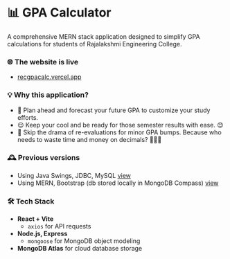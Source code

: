 # 📊 GPA Calculator

A comprehensive MERN stack application designed to simplify GPA calculations for students of Rajalakshmi Engineering College.

### 🌐 The website is live
- [recgpacalc.vercel.app](https://recgpacalc.vercel.app/)

### 💡 Why this application?
- 📅 Plan ahead and forecast your future GPA to customize your study efforts.
- 😌 Keep your cool and be ready for those semester results with ease. 😊
- 🚫 Skip the drama of re-evaluations for minor GPA bumps. Because who needs to waste time and money on decimals? 🤷🏻‍♀️

### 🕰️ Previous versions
- Using Java Swings, JDBC, MySQL [view](https://github.com/harshiniakshaya/GPA-CALCULATOR-APPLICATION)
- Using MERN, Bootstrap (db stored locally in MongoDB Compass) [view](https://github.com/harshiniakshaya/GPA-CALC)

### 🛠️ Tech Stack
- **React + Vite**
    - `axios` for API requests
- **Node.js, Express**
    - `mongoose` for MongoDB object modeling
- **MongoDB Atlas** for cloud database storage
